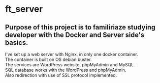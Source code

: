 # ft_server

## Purpose of this project is to familiriaze studying developer with the Docker and Server side's basics.

I've set up a web server with Nginx, in only one docker container. <br>
The container is built on OS debian buster. <br>
The services are WordPress website, phpMyAdmin and MySQL. <br>
SQL database works with the WordPress and phpMyAdmin. <br>
Also redirection with use of SSL protocol implemented.
